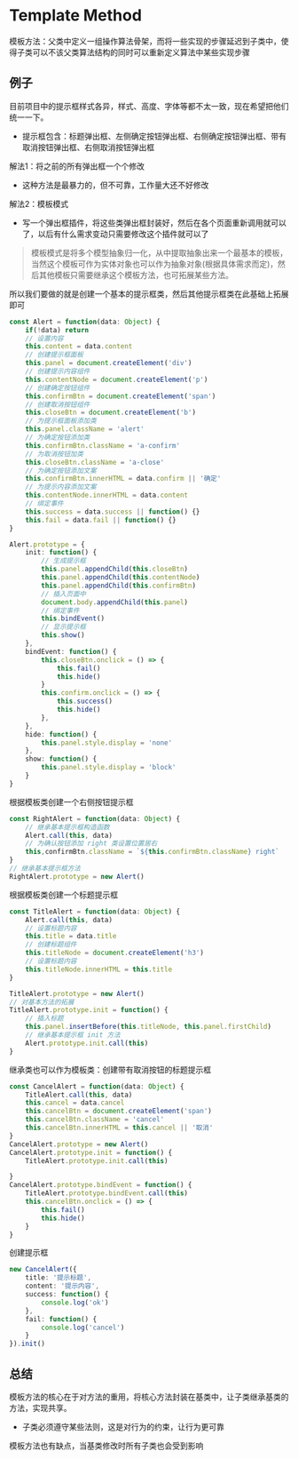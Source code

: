 # Template Method

模板方法：父类中定义一组操作算法骨架，而将一些实现的步骤延迟到子类中，使得子类可以不该父类算法结构的同时可以重新定义算法中某些实现步骤

## 例子

目前项目中的提示框样式各异，样式、高度、字体等都不太一致，现在希望把他们统一一下。

- 提示框包含：标题弹出框、左侧确定按钮弹出框、右侧确定按钮弹出框、带有取消按钮弹出框、右侧取消按钮弹出框

解法1：将之前的所有弹出框一个个修改

- 这种方法是最暴力的，但不可靠，工作量大还不好修改

解法2：模板模式

- 写一个弹出框插件，将这些类弹出框封装好，然后在各个页面重新调用就可以了，以后有什么需求变动只需要修改这个插件就可以了

> 模板模式是将多个模型抽象归一化，从中提取抽象出来一个最基本的模板，当然这个模板可作为实体对象也可以作为抽象对象(根据具体需求而定)，然后其他模板只需要继承这个模板方法，也可拓展某些方法。

所以我们要做的就是创建一个基本的提示框类，然后其他提示框类在此基础上拓展即可

```ts
const Alert = function(data: Object) {
    if(!data) return
    // 设置内容
    this.content = data.content
    // 创建提示框面板
    this.panel = document.createElement('div')
    // 创建提示内容组件
    this.contentNode = document.createElement('p') 
    // 创建确定按钮组件
    this.confirmBtn = document.createElement('span')
    // 创建取消按钮组件
    this.closeBtn = document.createElement('b')
    // 为提示框面板添加类
    this.panel.className = 'alert'
    // 为确定按钮添加类
    this.confirmBtn.className = 'a-confirm'
    // 为取消按钮加类
    this.closeBtn.className = 'a-close'
    // 为确定按钮添加文案
    this.confirmBtn.innerHTML = data.confirm || '确定'
    // 为提示内容添加文案
    this.contentNode.innerHTML = data.content 
    // 绑定事件
    this.success = data.success || function() {}
    this.fail = data.fail || function() {}
}

Alert.prototype = {
    init: function() {
        // 生成提示框
        this.panel.appendChild(this.closeBtn)
        this.panel.appendChild(this.contentNode)
        this.panel.appendChild(this.confirmBtn)
        // 插入页面中
        document.body.appendChild(this.panel)
        // 绑定事件
        this.bindEvent()
        // 显示提示框
        this.show()
    },
    bindEvent: function() {
        this.closeBtn.onclick = () => {
            this.fail()
            this.hide()
        }
        this.confirm.onclick = () => {
            this.success()
            this.hide()
        },
    },
    hide: function() {
        this.panel.style.display = 'none'
    },
    show: function() {
        this.panel.style.display = 'block'
    }
}
```

根据模板类创建一个右侧按钮提示框

```ts
const RightAlert = function(data: Object) {
    // 继承基本提示框构造函数
    Alert.call(this, data)
    // 为确认按钮添加 right 类设置位置居右
    this,confirmBtn.className = `${this.confirmBtn.className} right`
}
// 继承基本提示框方法
RightAlert.prototype = new Alert()
```

根据模板类创建一个标题提示框

```ts
const TitleAlert = function(data: Object) {
    Alert.call(this, data)
    // 设置标题内容
    this.title = data.title
    // 创建标题组件
    this.titleNode = document.createElement('h3')
    // 设置标题内容
    this.titleNode.innerHTML = this.title
}

TitleAlert.prototype = new Alert()
// 对基本方法的拓展
TitleAlert.prototype.init = function() {
    // 插入标题
    this.panel.insertBefore(this.titleNode, this.panel.firstChild)
    // 继承基本提示框 init 方法
    Alert.prototype.init.call(this)
}

```

继承类也可以作为模板类：创建带有取消按钮的标题提示框

```ts
const CancelAlert = function(data: Object) {
    TitleAlert.call(this, data)
    this.cancel = data.cancel
    this.cancelBtn = document.createElement('span')
    this.cancelBtn.className = 'cancel'
    this.cancelBtn.innerHTML = this.cancel || '取消'
}
CancelAlert.prototype = new Alert()
CancelAlert.prototype.init = function() {
    TitleAlert.prototype.init.call(this)

}
CancelAlert.prototype.bindEvent = function() {
    TitleAlert.prototype.bindEvent.call(this)
    this.cancelBtn.onclick = () => {
        this.fail()
        this.hide()
    }
}
```

创建提示框

```ts
new CancelAlert({
    title: '提示标题',
    content: '提示内容',
    success: function() {
        console.log('ok')
    },
    fail: function() {
        console.log('cancel')
    }
}).init()
```

## 总结

模板方法的核心在于对方法的重用，将核心方法封装在基类中，让子类继承基类的方法，实现共享。

- 子类必须遵守某些法则，这是对行为的约束，让行为更可靠

模板方法也有缺点，当基类修改时所有子类也会受到影响
